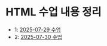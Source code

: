# HTML 수업 내용 정리
- 1: <a href="sub01.md">2025-07-29 수업</a>
- 2: <a href="sub0730.md">2025-07-30 수업</a>